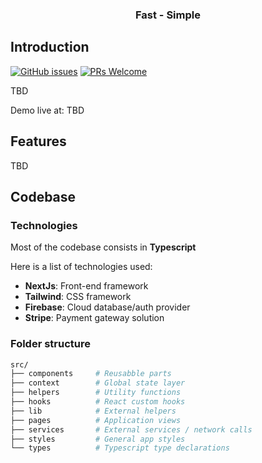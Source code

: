 <div align="center">

### Fast - Simple

</div>

## Introduction

[![GitHub issues](https://img.shields.io/github/issues/Kerosz/commentry?style=flat-square)](https://github.com/Kerosz/commentry/issues)
[![PRs Welcome](https://img.shields.io/badge/PRs-welcome-brightgreen?style=flat-square)](http://chirila.dev)

TBD

Demo live at: TBD

## Features

TBD

## Codebase

### Technologies

Most of the codebase consists in **Typescript**

Here is a list of technologies used:

- **NextJs**: Front-end framework
- **Tailwind**: CSS framework
- **Firebase**: Cloud database/auth provider
- **Stripe**: Payment gateway solution

### Folder structure

```sh
src/
├── components     # Reusabble parts
├── context        # Global state layer
├── helpers        # Utility functions
├── hooks          # React custom hooks
├── lib            # External helpers
├── pages          # Application views
├── services       # External services / network calls
├── styles         # General app styles
└── types          # Typescript type declarations
```
